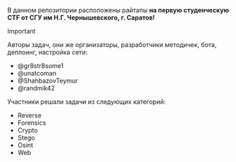 В данном репозитории расположены райтапы **на первую студенческую CTF от СГУ им Н.Г. Чернышевского, г. Саратов!**

>[!IMPORTANT]
> Авторы задач, они же организаторы, разработчики методичек, бота, деплоинг, настройка сети:
> - @gr8str8some1
> - @unatcoman
> - @ShahbazovTeymur
> - @randmik42

Участники решали задачи из следующих категорий:
- Reverse
- Forensics
- Crypto
- Stego
- Osint
- Web
